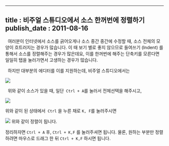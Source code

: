 ----------------
title : 비주얼 스튜디오에서 소스 한꺼번에 정렬하기
publish_date : 2011-08-16
--------------


  여러분이 인터넷에서 소스를 긁어오게나 소스 중간 중간에 수정할 때, 소스 전체의 모양이 흐트러지는 경우가 많습니다. 이 때 보기 별로 좋지 않으므로 들여쓰기 (Indent) 를 통해서 소스를 정렬해주는 경우가 많은데요, 이를 한꺼번에 해주는 단축키를 모른다면 일일히 탭을 눌러가면서 고생하는 경우가 많습니다.

  하지만 대부분의 에디터를 이를 지원하는데, 비주얼 스튜디오에서는


![](http://img1.daumcdn.net/thumb/R1920x0/?fname=http%3A%2F%2Fcfile10.uf.tistory.com%2Fimage%2F145A5F424E49CF570CE829)

  위와 같이 소스가 있을 때, 일단` Ctrl + A`를 눌러서 전체선택을 해주시고,


![](http://img1.daumcdn.net/thumb/R1920x0/?fname=http%3A%2F%2Fcfile29.uf.tistory.com%2Fimage%2F136F663D4E49CF8A0A8AFA)

위와 같이 된 상태에서` Ctrl` 을 누른 채로 `K, F`를 눌러주시면


![](http://img1.daumcdn.net/thumb/R1920x0/?fname=http%3A%2F%2Fcfile24.uf.tistory.com%2Fimage%2F182D92414E49D02E28F450)
위와 같이 정렬이 됩니다.

정리하자면 `Ctrl + A` 후, `Ctrl + K,F` 를 눌러주셔면 됩니다. 물론, 원하는 부분만 정렬하려면 마우스로 드래그 한 뒤 `Ctrl + K,F` 하시면 됩니다.